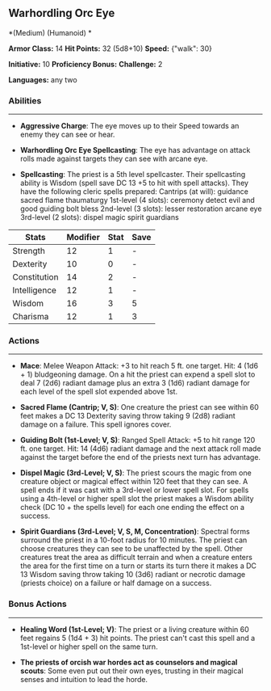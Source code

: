## Warhordling Orc Eye
*(Medium) (Humanoid) *

**Armor Class:** 14
**Hit Points:** 32 (5d8+10)
**Speed:** {"walk": 30}

**Initiative:** 10
**Proficiency Bonus:**
**Challenge:** 2

**Languages:** any two

### Abilities
 --- 
- **Aggressive Charge**: The eye moves up to their Speed towards an enemy they can see or hear.

- **Warhordling Orc Eye Spellcasting**: The eye has advantage on attack rolls made against targets they can see with arcane eye.

- **Spellcasting**: The priest is a 5th level spellcaster. Their spellcasting ability is Wisdom (spell save DC 13
 +5 to hit with spell attacks). They have the following cleric spells prepared:
 Cantrips (at will): guidance
 sacred flame
 thaumaturgy
 1st-level (4 slots): ceremony
 detect evil and good
 guiding bolt
bless
 2nd-level (3 slots): lesser restoration
arcane eye
 3rd-level (2 slots): dispel magic
 spirit guardians



| Stats | Modifier | Stat | Save
| ---- | ---- | ---- | ---- |
| Strength | 12 | 1 | - |
| Dexterity | 10 | 0 | - |
| Constitution | 14 | 2 | - |
| Intelligence | 12 | 1 | - |
| Wisdom | 16 | 3 | 5 |
| Charisma | 12 | 1 | 3 |

### Actions
 --- 
- **Mace**: Melee Weapon Attack: +3 to hit  reach 5 ft.  one target. Hit: 4 (1d6 + 1) bludgeoning damage. On a hit  the priest can expend a spell slot to deal 7 (2d6) radiant damage  plus an extra 3 (1d6) radiant damage for each level of the spell slot expended above 1st.

- **Sacred Flame (Cantrip; V, S)**: One creature the priest can see within 60 feet makes a DC 13 Dexterity saving throw  taking 9 (2d8) radiant damage on a failure. This spell ignores cover.

- **Guiding Bolt (1st-Level; V, S)**: Ranged Spell Attack: +5 to hit  range 120 ft.  one target. Hit: 14 (4d6) radiant damage  and the next attack roll made against the target before the end of the priests next turn has advantage.

- **Dispel Magic (3rd-Level; V, S)**: The priest scours the magic from one creature  object  or magical effect within 120 feet that they can see. A spell ends if it was cast with a 3rd-level or lower spell slot. For spells using a 4th-level or higher spell slot  the priest makes a Wisdom ability check (DC 10 + the spells level) for each one  ending the effect on a success.

- **Spirit Guardians (3rd-Level; V, S, M, Concentration)**: Spectral forms surround the priest in a 10-foot radius for 10 minutes. The priest can choose creatures they can see to be unaffected by the spell. Other creatures treat the area as difficult terrain  and when a creature enters the area for the first time on a turn or starts its turn there  it makes a DC 13 Wisdom saving throw  taking 10 (3d6) radiant or necrotic damage (priests choice) on a failure or half damage on a success.

### Bonus Actions
 --- 
- **Healing Word (1st-Level; V)**: The priest or a living creature within 60 feet regains 5 (1d4 + 3) hit points. The priest can't cast this spell and a 1st-level or higher spell on the same turn.

- **The priests of orcish war hordes act as counselors and magical scouts**: Some even put out their own eyes, trusting in their magical senses and intuition to lead the horde.

